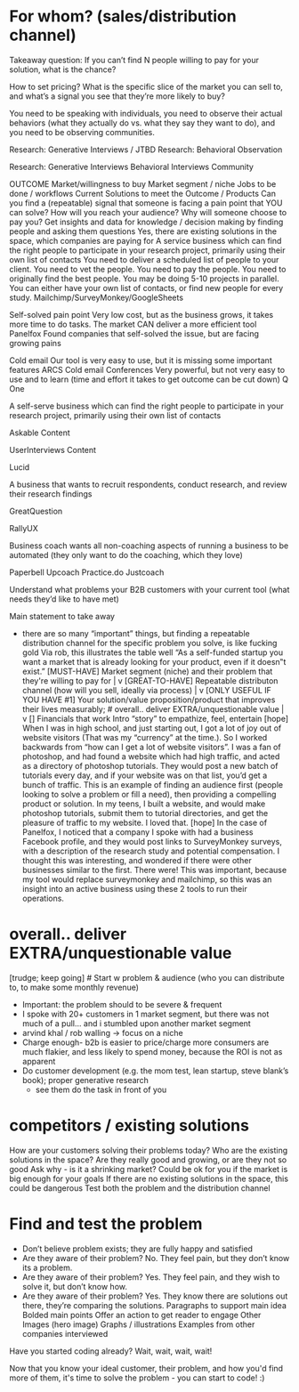 # For whom? (sales/distribution channel)

Takeaway question: If you can’t find N people willing to pay for your solution, what is the chance?

How to set pricing? What is the specific slice of the market you can sell to, and what’s a signal you see that they’re more likely to buy?

You need to be speaking with individuals, you need to observe their actual behaviors (what they actually do vs. what they say they want to do), and you need to be observing communities.

Research: Generative Interviews / JTBD
Research: Behavioral Observation


Research: Generative Interviews
Behavioral Interviews
Community




OUTCOME
Market/willingness to buy
Market segment / niche 
Jobs to be done / workflows
Current Solutions to meet the Outcome / Products
Can you find a (repeatable) signal that someone is facing a pain point that YOU can solve? How will you reach your audience?
Why will someone choose to pay you?
Get insights and data for knowledge / decision making by finding people and asking them questions 
Yes, there are existing solutions in the space, which companies are paying for
A service business which can find the right people to participate in your research project, primarily using their own list of contacts
You need to deliver a scheduled list of people to your client. You need to vet the people. You need to pay the people. You need to originally find the best people. You may be doing 5-10 projects in parallel. You can either have your own list of contacts, or find new people for every study.
Mailchimp/SurveyMonkey/GoogleSheets


Self-solved pain point
Very low cost, but as the business grows, it takes more time to do tasks. The market CAN deliver a more efficient tool
Panelfox
Found companies that self-solved the issue, but are facing growing pains

Cold email
Our tool is very easy to use, but it is missing some important features
ARCS
Cold email
Conferences
Very powerful, but not very easy to use and to learn (time and effort it takes to get outcome can be cut down)
Q One




A self-serve business which can find the right people to participate in your research project, primarily using their own list of contacts


Askable
Content




UserInterviews
Content




Lucid




A business that wants to recruit respondents, conduct research, and review their research findings


GreatQuestion






RallyUX




Business coach wants all non-coaching aspects of running a business to be automated (they only want to do the coaching, which they love)






Paperbell
Upcoach
Practice.do
Justcoach




Understand what problems your B2B customers with your current tool (what needs they’d like to have met)















Main statement to take away
- there are so many “important” things, but finding a repeatable distribution channel for the specific problem you solve, is like fucking gold
Via rob, this illustrates the table well “As a self-funded startup you want a market that is already looking for your product, even if it doesn‟t exist.”
[MUST-HAVE] Market segment (niche) and their problem that they're willing to pay for
 |
 v
[GREAT-TO-HAVE] Repeatable distributon channel (how will you sell, ideally via process)
 |
 v
[ONLY USEFUL IF YOU HAVE #1] Your solution/value proposition/product that improves their lives measurably; # overall.. deliver EXTRA/unquestionable value
 |
 v
[] Financials that work
Intro “story” to empathize, feel, entertain
[hope] When I was in high school, and just starting out, I got a lot of joy out of website visitors (That was my “currency” at the time.). So I worked backwards from “how can I get a lot of website visitors”. I was a fan of photoshop, and had found a website which had high traffic, and acted as a directory of photoshop tutorials. They would post a new batch of tutorials every day, and if your website was on that list, you’d get a bunch of traffic. This is an example of finding an audience first (people looking to solve a problem or fill a need), then providing a compelling product or solution.
In my teens, I built a website, and would make photoshop tutorials, submit them to tutorial directories, and get the pleasure of traffic to my website. I loved that.
[hope] In the case of Panelfox, I noticed that a company I spoke with had a business Facebook profile, and they would post links to SurveyMonkey surveys, with a description of the research study and potential compensation. I thought this was interesting, and wondered if there were other businesses similar to the first. There were! This was important, because my tool would replace surveymonkey and mailchimp, so this was an insight into an active business using these 2 tools to run their operations.
# overall.. deliver EXTRA/unquestionable value
[trudge; keep going] # Start w problem & audience (who you can distribute to, to make some monthly revenue)
- Important: the problem should to be severe & frequent
- I spoke with 20+ customers in 1 market segment, but there was not much of a pull… and i stumbled upon another market segment
- arvind khal / rob walling -> focus on a niche
- Charge enough- b2b is easier to price/charge more
consumers are much flakier, and less likely to spend money, because the ROI is not as apparent
- Do customer development (e.g. the mom test, lean startup, steve blank’s book); proper generative research
    - see them do the task in front of you
# competitors / existing solutions
How are your customers solving their problems today?
Who are the existing solutions in the space? Are they really good and growing, or are they not so good
Ask why - is it a shrinking market? Could be ok for you if the market is big enough for your goals
If there are no existing solutions in the space, this could be dangerous
Test both the problem and the distribution channel
# Find and test the problem
- Don’t believe problem exists; they are fully happy and satisfied
- Are they aware of their problem? No. They feel pain, but they don’t know its a problem.
- Are they aware of their problem? Yes. They feel pain, and they wish to solve it, but don’t know how.
- Are they aware of their problem? Yes. They know there are solutions out there, they’re comparing the solutions.
Paragraphs to support main idea
Bolded main points
Offer an action to get reader to engage
Other
Images (hero image)
Graphs / illustrations
Examples from other companies interviewed





Have you started coding already? Wait, wait, wait, wait!

Now that you know your ideal customer, their problem, and how you'd find more of them, it's time to solve the problem - you can start to code! :)